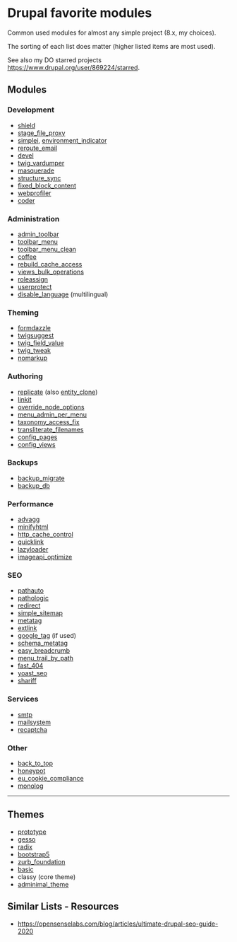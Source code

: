 # Drupal favorite modules

Common used modules for almost any simple project (8.x, my choices).

The sorting of each list does matter (higher listed items are most used).

See also my DO starred projects <https://www.drupal.org/user/869224/starred>.

## Modules

### Development

- [shield](https://www.drupal.org/project/shield)
- [stage_file_proxy](https://www.drupal.org/project/stage_file_proxy)
- [simplei](https://www.drupal.org/project/simplei), [environment_indicator](https://www.drupal.org/project/environment_indicator)
- [reroute_email](https://www.drupal.org/project/reroute_email)
- [devel](https://www.drupal.org/project/devel)
- [twig_vardumper](https://www.drupal.org/project/twig_vardumper)
- [masquerade](https://www.drupal.org/project/masquerade)
- [structure_sync](https://www.drupal.org/project/structure_sync)
- [fixed_block_content](https://www.drupal.org/project/fixed_block_content)
- [webprofiler](https://www.drupal.org/project/devel)
- [coder](https://www.drupal.org/project/coder)

### Administration

- [admin_toolbar](https://www.drupal.org/project/admin_toolbar)
- [toolbar_menu](https://www.drupal.org/project/toolbar_menu)
- [toolbar_menu_clean](https://www.drupal.org/project/toolbar_menu_clean)
- [coffee](https://www.drupal.org/project/coffee)
- [rebuild_cache_access](https://www.drupal.org/project/rebuild_cache_access)
- [views_bulk_operations](https://www.drupal.org/project/views_bulk_operations)
- [roleassign](https://www.drupal.org/project/roleassign)
- [userprotect](https://www.drupal.org/project/userprotect)
- [disable_language](https://www.drupal.org/project/disable_language) (multilingual)

### Theming

- [formdazzle](https://www.drupal.org/project/formdazzle)
- [twigsuggest](https://www.drupal.org/project/twigsuggest)
- [twig_field_value](https://www.drupal.org/project/twig_field_value)
- [twig_tweak](https://www.drupal.org/project/twig_tweak)
- [nomarkup](https://www.drupal.org/project/nomarkup)

### Authoring

- [replicate](https://www.drupal.org/project/replicate) (also [entity_clone](https://www.drupal.org/project/entity_clone))
- [linkit](https://www.drupal.org/project/linkit)
- [override_node_options](https://www.drupal.org/project/override_node_options)
- [menu_admin_per_menu](https://www.drupal.org/project/menu_admin_per_menu)
- [taxonomy_access_fix](https://www.drupal.org/project/taxonomy_access_fix)
- [transliterate_filenames](https://www.drupal.org/project/transliterate_filenames)
- [config_pages](https://www.drupal.org/project/config_pages)
- [config_views](https://www.drupal.org/project/config_views)

### Backups

- [backup_migrate](https://www.drupal.org/project/backup_migrate)
- [backup_db](https://www.drupal.org/project/backup_db)

### Performance

- [advagg](https://www.drupal.org/project/advagg)
- [minifyhtml](https://www.drupal.org/project/minifyhtml)
- [http_cache_control](https://www.drupal.org/project/http_cache_control)
- [quicklink](https://www.drupal.org/project/quicklink)
- [lazyloader](https://www.drupal.org/project/lazyloader)
- [imageapi_optimize](https://www.drupal.org/project/imageapi_optimize)

### SEO

- [pathauto](https://www.drupal.org/project/pathauto)
- [pathologic](https://www.drupal.org/project/pathologic)
- [redirect](https://www.drupal.org/project/redirect)
- [simple_sitemap](https://www.drupal.org/project/simple_sitemap)
- [metatag](https://www.drupal.org/project/metatag)
- [extlink](https://www.drupal.org/project/extlink)
- [google_tag](https://www.drupal.org/project/google_tag) (if used)
- [schema_metatag](https://www.drupal.org/project/schema_metatag)
- [easy_breadcrumb](https://www.drupal.org/project/easy_breadcrumb)
- [menu_trail_by_path](https://www.drupal.org/project/menu_trail_by_path)
- [fast_404](https://www.drupal.org/project/fast_404)
- [yoast_seo](https://www.drupal.org/project/yoast_seo)
- [shariff](https://www.drupal.org/project/shariff)

### Services

- [smtp](https://www.drupal.org/project/smtp)
- [mailsystem](https://www.drupal.org/project/mailsystem)
- [recaptcha](https://www.drupal.org/project/recaptcha)

### Other

- [back_to_top](https://www.drupal.org/project/back_to_top)
- [honeypot](https://www.drupal.org/project/honeypot)
- [eu_cookie_compliance](https://www.drupal.org/project/eu_cookie_compliance)
- [monolog](https://www.drupal.org/project/monolog)

---

## Themes

- [prototype](https://www.drupal.org/project/prototype)
- [gesso](https://www.drupal.org/project/gesso)
- [radix](https://www.drupal.org/project/radix)
- [bootstrap5](https://www.drupal.org/project/bootstrap5)
- [zurb_foundation](https://www.drupal.org/project/zurb_foundation)
- [basic](https://www.drupal.org/project/basic)
- classy (core theme)
- [adminimal_theme](https://www.drupal.org/project/adminimal_theme)

## Similar Lists - Resources

- <https://opensenselabs.com/blog/articles/ultimate-drupal-seo-guide-2020>
